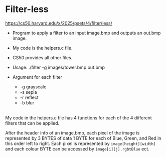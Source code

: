 # Filter-less
https://cs50.harvard.edu/x/2025/psets/4/filter/less/

- Program to apply a filter to an input image.bmp and outputs an out.bmp image.
- My code is the helpers.c file.
- CS50 provides all other files.


-  Usage: ./filter -g images/tower.bmp out.bmp

-  Argument for each filter
      - -g grayscale
      - -s sepia
      - -r reflect
      - -b blur

\
My code in the helpers.c file has 4 functions for each of the 4 different filters that can be applied.

After the header info of an image.bmp, each pixel of the image is represented by 3 BYTES of data 1 BYTE for each of Blue, Green, and Red in this order left to right.
Each pixel is represented by ```image[height][width]``` and each colour BYTE can be accessed by ```image[i][j].rgbtBlue``` ect.
